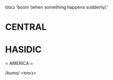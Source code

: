 בומס
'boom (when something happens suddenly)'

CENTRAL
========

HASIDIC
=======
= AMERICA = 

/bums/ <בומס>